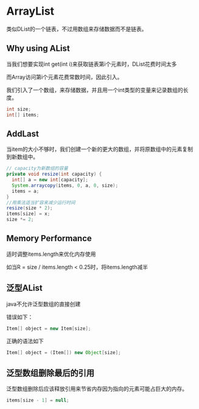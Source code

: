 # ArrayList
类似DList的一个链表，不过用数组来存储数据而不是链表。
## Why using AList
  当我们想要实现int get(int i)来获取链表第i个元素时，DList花费时间太多

  而Array访问第i个元素花费常数时间，因此引入。

  我们引入了一个数组，来存储数据，并且用一个int类型的变量来记录数组的长度。

  ```java
  int size;
  int[] items;
  ```
## AddLast
  当item的大小不够时，我们创建一个新的更大的数组，并将原数组中的元素复制到新数组中。
  ```java
  // capacity为新数组的容量
  private void resize(int capacity) {
    int[] a = new int[capacity];
    System.arraycopy(items, 0, a, 0, size);
    items = a;
  }
  //用乘法适当扩容来减少运行时间
  resize(size * 2);
  items[size] = x;
  size *= 2;
  ```
## Memory Performance
  适时调整items.length来优化内存使用

  如当R = size / items.length < 0.25时，将items.length减半

## 泛型AList
java不允许泛型数组的直接创建

错误如下：
```java
Item[] object = new Item[size];
```

正确的语法如下

```java
Item[] object = (Item[]) new Object[size];
```
## 泛型数组删除最后的引用
泛型数组删除后应该释放引用来节省内存因为指向的元素可能占巨大的内存。
```java
items[size - 1] = null;
```